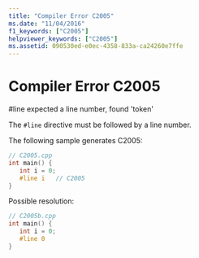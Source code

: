 ```yaml
---
title: "Compiler Error C2005"
ms.date: "11/04/2016"
f1_keywords: ["C2005"]
helpviewer_keywords: ["C2005"]
ms.assetid: 090530ed-e0ec-4358-833a-ca24260e7ffe
---
```

# Compiler Error C2005

\#line expected a line number, found 'token'

The `#line` directive must be followed by a line number.

The following sample generates C2005:

```cpp
// C2005.cpp
int main() {
   int i = 0;
   #line i   // C2005
}
```

Possible resolution:

```cpp
// C2005b.cpp
int main() {
   int i = 0;
   #line 0
}
```
